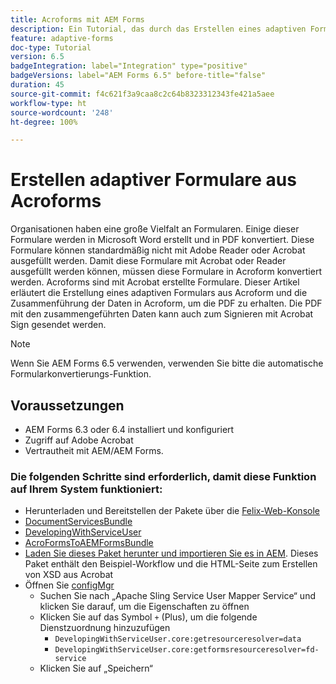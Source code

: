 ```yaml
---
title: Acroforms mit AEM Forms
description: Ein Tutorial, das durch das Erstellen eines adaptiven Formulars mit Acroform und das Zusammenführen der Daten führt, um eine PDF zu erhalten. Die PDF mit den zusammengeführten Daten kann dann zum Signieren mit Acrobat Sign gesendet werden.
feature: adaptive-forms
doc-type: Tutorial
version: 6.5
badgeIntegration: label="Integration" type="positive"
badgeVersions: label="AEM Forms 6.5" before-title="false"
duration: 45
source-git-commit: f4c621f3a9caa8c2c64b8323312343fe421a5aee
workflow-type: ht
source-wordcount: '248'
ht-degree: 100%

---
```



# Erstellen adaptiver Formulare aus Acroforms

Organisationen haben eine große Vielfalt an Formularen. Einige dieser Formulare werden in Microsoft Word erstellt und in PDF konvertiert. Diese Formulare können standardmäßig nicht mit Adobe Reader oder Acrobat ausgefüllt werden. Damit diese Formulare mit Acrobat oder Reader ausgefüllt werden können, müssen diese Formulare in Acroform konvertiert werden. Acroforms sind mit Acrobat erstellte Formulare. Dieser Artikel erläutert die Erstellung eines adaptiven Formulars aus Acroform und die Zusammenführung der Daten in Acroform, um die PDF zu erhalten. Die PDF mit den zusammengeführten Daten kann auch zum Signieren mit Acrobat Sign gesendet werden.

>[!NOTE]
>
>Wenn Sie AEM Forms 6.5 verwenden, verwenden Sie bitte die automatische Formularkonvertierungs-Funktion.

## Voraussetzungen

* AEM Forms 6.3 oder 6.4 installiert und konfiguriert
* Zugriff auf Adobe Acrobat
* Vertrautheit mit AEM/AEM Forms.

### Die folgenden Schritte sind erforderlich, damit diese Funktion auf Ihrem System funktioniert:

* Herunterladen und Bereitstellen der Pakete über die [Felix-Web-Konsole](http://localhost:4502/system/console/bundles)
* [DocumentServicesBundle](/help/forms/assets/common-osgi-bundles/AEMFormsDocumentServices.core-1.0-SNAPSHOT.jar)
* [DevelopingWithServiceUser](/help/forms/assets/common-osgi-bundles/DevelopingWithServiceUser.jar)
* [AcroFormsToAEMFormsBundle](https://forms.enablementadobe.com/content/DemoServerBundles/AcroFormToAEMForm.core-1.0-SNAPSHOT.jar)
* [Laden Sie dieses Paket herunter und importieren Sie es in AEM](assets/acro-form-aem-form.zip). Dieses Paket enthält den Beispiel-Workflow und die HTML-Seite zum Erstellen von XSD aus Acrobat
* Öffnen Sie [configMgr](http://localhost:4502/system/console/configMgr)
   * Suchen Sie nach „Apache Sling Service User Mapper Service“ und klicken Sie darauf, um die Eigenschaften zu öffnen
   * Klicken Sie auf das Symbol `+` (Plus), um die folgende Dienstzuordnung hinzuzufügen
      * `DevelopingWithServiceUser.core:getresourceresolver=data`
      * `DevelopingWithServiceUser.core:getformsresourceresolver=fd-service`
   * Klicken Sie auf „Speichern“
